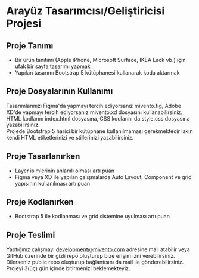 # Arayüz Tasarımcısı/Geliştiricisi Projesi

## Proje Tanımı

* Bir ürün tanıtımı (Apple iPhone, Microsoft Surface, IKEA Lack vb.) için ufak bir sayfa tasarımı yapmak
* Yapılan tasarımı Bootstrap 5 kütüphanesi kullanarak koda aktarmak

## Proje Dosyalarının Kullanımı

Tasarımlarınızı Figma'da yapmayı tercih ediyorsanız mivento.fig, Adobe XD'de yapmayı tercih ediyorsanız mivento.xd dosyasını kullanabilirsiniz.
HTML kodlarını index.html dosyasına, CSS kodlarını da style.css dosyasına yazabilirsiniz.\
Projede Bootstrap 5 harici bir kütüphane kullanılmaması gerekmektedir lakin kendi HTML etiketlerinizi ve stillerinizi yazabilirsiniz.

## Proje Tasarlanırken

* Layer isimlerinin anlamlı olması artı puan
* Figma veya XD ile yapılan çalışmalarda Auto Layout, Component ve grid yapısının kullanılması artı puan

## Proje Kodlanırken

* Bootstrap 5 ile kodlanması ve grid sistemine uyulması artı puan

## Proje Teslimi

Yaptığınız çalışmayı development@mivento.com adresine mail atabilir veya GitHub üzerinde bir gizli repo oluşturup bize erişim izni verebilirsiniz. Dilerseniz public repo oluşturup bağlantısını da mail ile gönderebilirsiniz. Projeyi 3(üç) gün içinde bitirmenizi beklemekteyiz.
